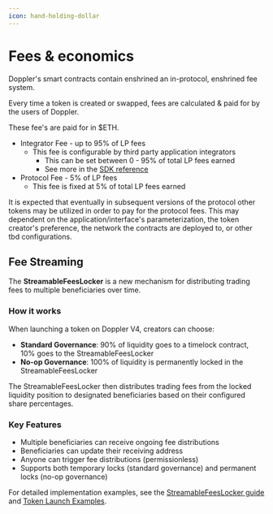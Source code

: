 ```yaml
---
icon: hand-holding-dollar
---
```


# Fees & economics

Doppler's smart contracts contain enshrined an in-protocol, enshrined fee system.&#x20;

Every time a token is created or swapped, fees are calculated & paid for by the users of Doppler.&#x20;

These fee's are paid for in $ETH.&#x20;

* Integrator Fee - up to 95% of LP fees
  * This fee is configurable by third party application integrators&#x20;
    * This can be set between 0 - 95% of total LP fees earned
    * See more in the [SDK reference](/doppler-v3-sdk-reference/factory.md)
*   Protocol Fee - 5% of LP fees
    * This fee is fixed at 5% of total LP fees earned

It is expected that eventually in subsequent versions of the protocol other tokens may be utilized in order to pay for the protocol fees. This may dependent on the application/interface's parameterization, the token creator's preference, the network the contracts are deployed to, or other tbd configurations.

## Fee Streaming 

The **StreamableFeesLocker** is a new mechanism for distributing trading fees to multiple beneficiaries over time.

### How it works

When launching a token on Doppler V4, creators can choose:

* **Standard Governance**: 90% of liquidity goes to a timelock contract, 10% goes to the StreamableFeesLocker
* **No-op Governance**: 100% of liquidity is permanently locked in the StreamableFeesLocker

The StreamableFeesLocker then distributes trading fees from the locked liquidity position to designated beneficiaries based on their configured share percentages.

### Key Features

* Multiple beneficiaries can receive ongoing fee distributions
* Beneficiaries can update their receiving address
* Anyone can trigger fee distributions (permissionless)
* Supports both temporary locks (standard governance) and permanent locks (no-op governance)

For detailed implementation examples, see the [StreamableFeesLocker guide](/doppler-v4-sdk-reference/streamable-fees-locker.md) and [Token Launch Examples](/doppler-v4-sdk-reference/token-launch-examples.md).
